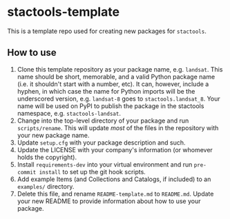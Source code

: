 # stactools-template

This is a template repo used for creating new packages for `stactools`.

## How to use

1. Clone this template repository as your package name, e.g. `landsat`.
   This name should be short, memorable, and a valid Python package name (i.e. it shouldn't start with a number, etc).
   It can, however, include a hyphen, in which case the name for Python imports will be the underscored version, e.g. `landsat-8` goes to `stactools.landsat_8`.
   Your name will be used on PyPI to publish the package in the stactools namespace, e.g. `stactools-landsat`.
2. Change into the top-level directory of your package and run `scripts/rename`.
   This will update _most_ of the files in the repository with your new package name.
3. Update `setup.cfg` with your package description and such.
4. Update the LICENSE with your company's information (or whomever holds the copyright).
5. Install `requirements-dev` into your virtual environment and run `pre-commit install` to set up the git hook scripts.
5. Add example Items (and Collections and Catalogs, if included) to an `examples/` directory.
6. Delete this file, and rename `README-template.md` to `README.md`. Update your new README to provide information about how to use your package.
